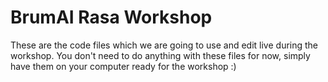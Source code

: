 # BrumAI Rasa Workshop

These are the code files which we are going to use and edit live during the workshop. You don't need to do anything with these files for now, simply have them on your computer ready for the workshop :)

